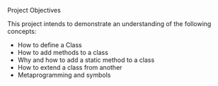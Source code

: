 Project Objectives

This project intends to demonstrate an understanding of the following concepts:

- How to define a Class
- How to add methods to a class
- Why and how to add a static method to a class
- How to extend a class from another
- Metaprogramming and symbols
